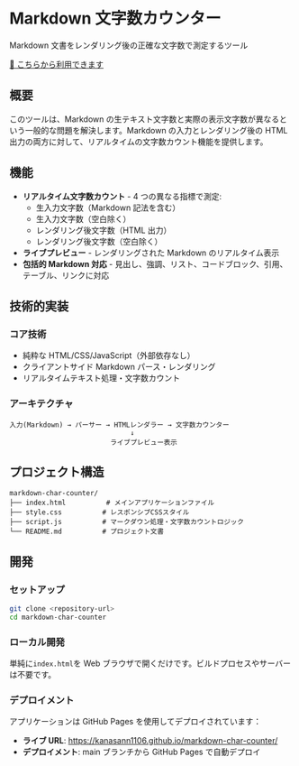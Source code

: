 # Markdown 文字数カウンター

Markdown 文書をレンダリング後の正確な文字数で測定するツール

[🚀 こちらから利用できます](https://kanasann1106.github.io/markdown-char-counter/)

## 概要

このツールは、Markdown の生テキスト文字数と実際の表示文字数が異なるという一般的な問題を解決します。Markdown の入力とレンダリング後の HTML 出力の両方に対して、リアルタイムの文字数カウント機能を提供します。

## 機能

- **リアルタイム文字数カウント** - 4 つの異なる指標で測定:
  - 生入力文字数（Markdown 記法を含む）
  - 生入力文字数（空白除く）
  - レンダリング後文字数（HTML 出力）
  - レンダリング後文字数（空白除く）
- **ライブプレビュー** - レンダリングされた Markdown のリアルタイム表示
- **包括的 Markdown 対応** - 見出し、強調、リスト、コードブロック、引用、テーブル、リンクに対応

## 技術的実装

### コア技術

- 純粋な HTML/CSS/JavaScript（外部依存なし）
- クライアントサイド Markdown パース・レンダリング
- リアルタイムテキスト処理・文字数カウント

### アーキテクチャ

```
入力(Markdown) → パーサー → HTMLレンダラー → 文字数カウンター
                              ↓
                         ライブプレビュー表示
```

## プロジェクト構造

```
markdown-char-counter/
├── index.html          # メインアプリケーションファイル
├── style.css          # レスポンシブCSSスタイル
├── script.js          # マークダウン処理・文字数カウントロジック
└── README.md          # プロジェクト文書
```

## 開発

### セットアップ

```bash
git clone <repository-url>
cd markdown-char-counter
```

### ローカル開発

単純に`index.html`を Web ブラウザで開くだけです。ビルドプロセスやサーバーは不要です。

### デプロイメント

アプリケーションは GitHub Pages を使用してデプロイされています：

- **ライブ URL**: https://kanasann1106.github.io/markdown-char-counter/
- **デプロイメント**: main ブランチから GitHub Pages で自動デプロイ
